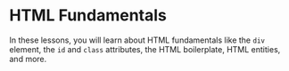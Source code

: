 # HTML Fundamentals

In these lessons, you will learn about HTML fundamentals like the `div` element, the `id` and `class` attributes, the HTML boilerplate, HTML entities, and more.

